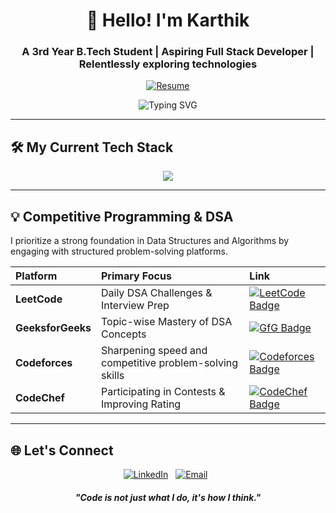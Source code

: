 <h1 align="center">👋 Hello! I'm Karthik</h1>

<h3 align="center">A 3rd Year B.Tech Student | Aspiring Full Stack Developer | Relentlessly exploring technologies</h3>

<p align="center">
  <a href="https://drive.google.com/drive/u/0/home">
    <img src="https://img.shields.io/badge/View%20My%20Resume-3B5998?style=flat&logo=Google-Docs&logoColor=white" alt="Resume"/>
  </a>
</p>


<p align="center">
  <img src="https://readme-typing-svg.demolab.com?font=Montserrat&size=20&pause=500&color=9969E1&center=true&vCenter=true&width=450&lines=Building+Scalable+Web+Applications;Mastering+Data+Structures+%26+Algorithms;Exploring+GenAI;Frontend+polished;Now,+mastering+the+backend+engine" alt="Typing SVG" />
</p>

---

## 🛠️ My Current Tech Stack

<div align="center">
    <img src="https://skillicons.dev/icons?i=c,cpp,python,java,html,css,js,mysql,git,github,vscode,bootstrap,react,aws,tensorflow,pytorch,jupyter" />
</div>

---

## 💡 Competitive Programming & DSA

I prioritize a strong foundation in Data Structures and Algorithms by engaging with structured problem-solving platforms.

| Platform | Primary Focus | Link |
| :--- | :--- | :--- |
| **LeetCode** | Daily DSA Challenges & Interview Prep | [![LeetCode Badge](https://img.shields.io/badge/LeetCode-FFA116?style=for-the-badge&logo=leetcode&logoColor=black)](https://leetcode.com/karthikgarikina) |
| **GeeksforGeeks** | Topic-wise Mastery of DSA Concepts | [![GfG Badge](https://img.shields.io/badge/GeeksforGeeks-2D8D45?style=for-the-badge&logo=geeksforgeeks&logoColor=white)](https://www.geeksforgeeks.org/user/garikinaka4p83/) |
| **Codeforces** | Sharpening speed and competitive problem-solving skills | [![Codeforces Badge](https://img.shields.io/badge/Codeforces-3B5998?style=for-the-badge&logo=Codeforces&logoColor=white)](https://codeforces.com/profile/karthik_garikina) |
| **CodeChef** | Participating in Contests & Improving Rating | [![CodeChef Badge](https://img.shields.io/badge/CodeChef-603E39?style=for-the-badge&logo=codechef&logoColor=white)](https://www.codechef.com/users/karthikchef) |

---

## 🌐 Let's Connect

<p align="center">
  <a href="https://www.linkedin.com/in/karthik-garikina-54ab62290/" target="_blank"><img src="https://img.shields.io/badge/LinkedIn-0A66C2?style=for-the-badge&logo=linkedin&logoColor=white" alt="LinkedIn"></a>
  &nbsp;
  <a href="mailto:your-email@garikinakarthik459" target="_blank"><img src="https://img.shields.io/badge/Gmail-D14836?style=for-the-badge&logo=gmail&logoColor=white" alt="Email"></a>
  &nbsp;
</p>

<h5 align="center">"Code is not just what I do, it's how I think."</h5>
